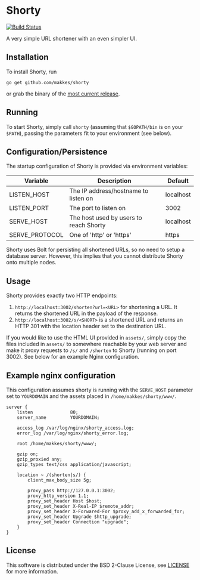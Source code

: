 # Shorty

[![Build Status](https://travis-ci.org/makkes/shorty.svg?branch=master)](https://travis-ci.org/makkes/shorty)

A very simple URL shortener with an even simpler UI.

## Installation

To install Shorty, run 

```
go get github.com/makkes/shorty
```

or grab the binary of the [most current
release](https://github.com/makkes/shorty/releases).

## Running

To start Shorty, simply call `shorty` (assuming that `$GOPATH/bin` is on your
`$PATH`), passing the parameters fit to your environment (see below).

## Configuration/Persistence

The startup configuration of Shorty is provided via environment variables:

|Variable|Description|Default
|---|---|---
|LISTEN_HOST|The IP address/hostname to listen on|localhost
|LISTEN_PORT|The port to listen on|3002
|SERVE_HOST|The host used by users to reach Shorty|localhost
|SERVE_PROTOCOL|One of 'http' or 'https'|https

Shorty uses Bolt for persisting all shortened URLs, so no need to setup a
database server. However, this implies that you cannot distribute Shorty onto
multiple nodes.

## Usage

Shorty provides exactly two HTTP endpoints:

1. `http://localhost:3002/shorten?url=<URL>` for shortening a URL. It returns
   the shortened URL in the payload of the response.
1. `http://localhost:3002/s/<SHORT>` is a shortened URL and returns an HTTP 301
   with the location header set to the destination URL.

If you would like to use the HTML UI provided in `assets/`, simply copy the
files included in `assets/` to somewhere reachable by your web server and make
it proxy requests to `/s/` and `/shorten` to Shorty (running on port 3002). See
below for an example Nginx configuration.

## Example nginx configuration

This configuration assumes shorty is running with the `SERVE_HOST` parameter set
to `YOURDOMAIN` and the assets placed in `/home/makkes/shorty/www/`.

```
server {
    listen              80;
    server_name         YOURDOMAIN;

    access_log /var/log/nginx/shorty_access.log;
    error_log /var/log/nginx/shorty_error.log;

    root /home/makkes/shorty/www/;

    gzip on;
    gzip_proxied any;
    gzip_types text/css application/javascript;

    location ~ /(shorten|s/) {
        client_max_body_size 5g;

        proxy_pass http://127.0.0.1:3002;
        proxy_http_version 1.1;
        proxy_set_header Host $host;
        proxy_set_header X-Real-IP $remote_addr;
        proxy_set_header X-Forwared-For $proxy_add_x_forwarded_for;
        proxy_set_header Upgrade $http_upgrade;
        proxy_set_header Connection "upgrade";
    }
}
```

## License

This software is distributed under the BSD 2-Clause License, see
[LICENSE](LICENSE) for more information.
